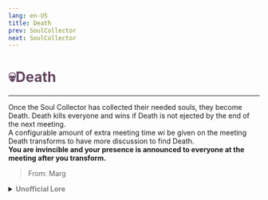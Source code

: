 ```yaml
---
lang: en-US
title: Death
prev: SoulCollector
next: SoulCollector
---
```


# <font color=#644661>💀<b>Death</b></font> <Badge text="Apocalypse" type="tip" vertical="middle"/>
---

Once the Soul Collector has collected their needed souls, they become Death. Death kills everyone and wins if Death is not ejected by the end of the next meeting.<br>
A configurable amount of extra meeting time wi be given on the meeting Death transforms to have more discussion to find Death.<br>
<b>You are invincible and your presence is announced to everyone at the meeting after you transform.</b>

> From: Marg

<details>
<summary><b><font color=gray>Unofficial Lore</font></b></summary>

Prologue Legacy. A word many of us have heard.
Oxford dictionary defines a legacy as the long-lasting impact of particular events, actions, etc. that took place in the past, or of a person’s life. So.. How did I leave behind my legacy?
Chapter 1 No you don't
I was running from a dog that was barking so loud behind me while chasing... Run Run I cant stop I cant...
Oof! And I ran into a pole... Embarrassing
"HELP HIM"
"CALL 911"
Screams from all over the area..

Chapter 2 The Pot hole
"Ugh!" I wondered where I was..
Seems... Dirty (Yea its a Sewer Sherlock)
"Ow" He cried out in pain as his back of the head was bleeding
"BLEEP" (Censored for not getting banned)
"Hello there" Said a voice
"Who.. Are you?"
"I am no one but everyone.. I can change shapes and I am the grim reaper" Now the voice became raspy..
"Oh no.. Is it time?"
"It's time"

Chapter 3 Why dont you give me this?
Now the grim reaper was waring a mask but anyone could see the sadness inside him.. How he walked in pain..
He was growing old (Yes even death dies)
He was.. Not liking this job at all
Definitely not what he signed up for

"I'm dead I know that but do you want to kill me?"
"No! I dont want to do anything I just want to close my eyes and rest until I see The flowers and trees of my garden" He cried out
"What if you.. Give me the scythe and I take over?"
"Eh sure" As he dropped the scythe to me and dropped dead himself dusting away into nothing but a cloak..
Death.. Died?
But a new death emerges...
Chapter 4 Death... Follows... You
And you know why he gave that to me?
Because He knew I could collect souls.. I was the son Of Hades.. A powerful demigod but I was still weak and could die.. But now? I'm invincible
Until someone else comes and comforts me pushing the daemons out of my body and throwing me into space

"AAH" I screamed as I picked up the scythe

And I remembered the line
"Now I am become Death, the destroyer of worlds."

The End
> Submitted by: champofchamps78
</details>